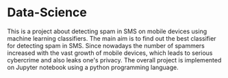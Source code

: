 # Data-Science
This is a project about detecting spam in SMS on mobile devices using machine learning classifiers. The main aim is to find out the best classifier for detecting spam in SMS. Since nowadays the number of spammers increased with the vast growth of mobile devices, which leads to serious cybercrime and also leaks one's privacy. The overall project is implemented on Jupyter notebook using a python programming language.

